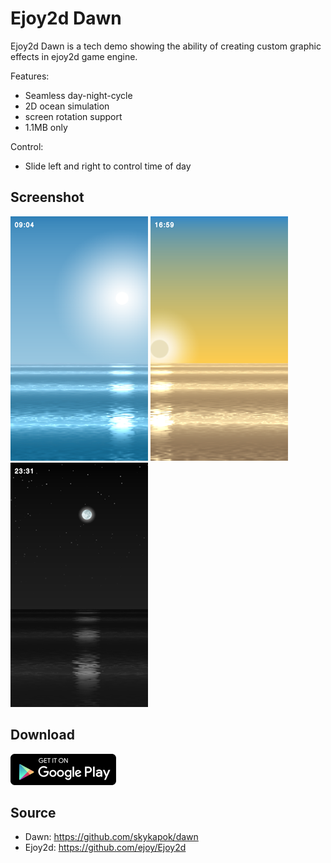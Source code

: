 # Ejoy2d Dawn

Ejoy2d Dawn is a tech demo showing the ability of creating custom graphic effects in ejoy2d game engine.

Features:

* Seamless day-night-cycle
* 2D ocean simulation
* screen rotation support
* 1.1MB only

Control:

* Slide left and right to control time of day

## Screenshot

![](r/dawn1.png) ![](r/dawn2.png) ![](r/dawn3.png)

## Download

<a href='https://play.google.com/store/apps/details?id=com.poags.dawn' target="_blank"><img src='r/badge_googleplay.png' height='50'/></a>

## Source

* Dawn: https://github.com/skykapok/dawn
* Ejoy2d: https://github.com/ejoy/Ejoy2d